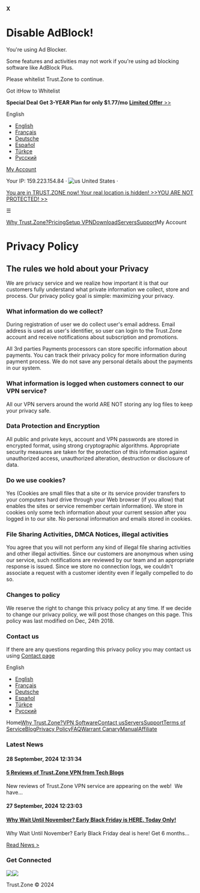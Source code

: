 **X**

Disable AdBlock!
================

You're using Ad Blocker.

Some features and activities may not work if you're using ad blocking software like AdBlock Plus.

Please whitelist Trust.Zone to continue.

Got itHow to Whitelist

**Special Deal** **Get 3-YEAR Plan for only $1.77/mo** [**Limited Offer** >>](https://trust.zone/post/missed-our-sale-here-is-62-off-coupon-code)

English

* [English](https://trust.zone/privacy)
* [Français](https://trust.zone/fr/privacy)
* [Deutsche](https://trust.zone/de/privacy)
* [Español](https://trust.zone/es/privacy)
* [Türkçe](https://trust.zone/tr/privacy)
* [Русский](https://trust.zone/ru/privacy)

[My Account](https://trust.zone/welcome "My Account")

Your IP: 159.223.154.84 · ![us](https://get-vpn.site/images/flags/us.png) United States ·

[You are in TRUST.ZONE now! Your real location is hidden! >>](https://trust.zone/check)[YOU ARE NOT PROTECTED! >>](https://trust.zone/check)

☰

[Why Trust.Zone?](https://trust.zone/trustzone-vpn)[Pricing](https://trust.zone/prices)[Setup VPN](https://trust.zone/setup)[Download](https://trust.zone/download)[Servers](https://trust.zone/servers)[Support](https://trust.zone/support)My Account

Privacy Policy
==============

The rules we hold about your Privacy
------------------------------------

We are privacy service and we realize how important it is that our customers fully understand what private information we collect, store and process. Our privacy policy goal is simple: maximizing your privacy.

  

### What information do we collect?

During registration of user we do collect user's email address. Email address is used as user's identifier, so user can login to the Trust.Zone account and receive notifications about subscription and promotions.

  

All 3rd parties Payments processors can store specific information about payments. You can track their privacy policy for more information during payment process. We do not save any personal details about the payments in our system.

  

### What information is logged when customers connect to our VPN service?

All our VPN servers around the world ARE NOT storing any log files to keep your privacy safe.

  

### Data Protection and Encryption

All public and private keys, account and VPN passwords are stored in encrypted format, using strong cryptographic algorithms. Appropriate security measures are taken for the protection of this information against unauthorized access, unauthorized alteration, destruction or disclosure of data.

  

### Do we use cookies?

Yes (Cookies are small files that a site or its service provider transfers to your computers hard drive through your Web browser (if you allow) that enables the sites or service remember certain information). We store in cookies only some tech information about your current session after you logged in to our site. No personal information and emails stored in cookies.

  

### File Sharing Activities, DMCA Notices, illegal activities

You agree that you will not perform any kind of illegal file sharing activities and other illegal activities. Since our customers are anonymous when using our service, such notifications are reviewed by our team and an appropriate response is issued. Since we store no connection logs, we couldn't associate a request with a customer identity even if legally compelled to do so.

  

### Changes to policy

We reserve the right to change this privacy policy at any time. If we decide to change our privacy policy, we will post those changes on this page. This policy was last modified on Dec, 24th 2018.

  

### Contact us

If there are any questions regarding this privacy policy you may contact us using [Contact page](https://trust.zone/contact "Contact us")

English

* [English](https://trust.zone/privacy)
* [Français](https://trust.zone/fr/privacy)
* [Deutsche](https://trust.zone/de/privacy)
* [Español](https://trust.zone/es/privacy)
* [Türkçe](https://trust.zone/tr/privacy)
* [Русский](https://trust.zone/ru/privacy)

Home[Why Trust.Zone?](https://trust.zone/trustzone-vpn)[VPN Software](https://trust.zone/download)[Contact us](https://trust.zone/contact)[Servers](https://trust.zone/servers)[Support](https://trust.zone/support)[Terms of Service](https://trust.zone/terms)[Blog](https://trust.zone/blog)[Privacy Policy](https://trust.zone/privacy)[FAQ](https://trust.zone/faq)[Warrant Canary](https://trust.zone/canary)[Manual](https://trust.zone/manual)[Affiliate](https://get-trust-zone.info/)

### Latest News

#### 28 September, 2024 12:31:34

#### [5 Reviews of Trust.Zone VPN from Tech Blogs](https://trust.zone/post/5-reviews-of-trust.zone-vpn-from-tech-blogs)

New reviews of Trust.Zone VPN service are appearing on the web!  We have...  

#### 27 September, 2024 12:23:03

#### [Why Wait Until November? Early Black Friday is HERE. Today Only!](https://trust.zone/post/christmas-sale-get-4-months-for-free-trustzone-vpn)

Why Wait Until November? Early Black Friday deal is here! Get 6 months...  

[Read News >](https://trust.zone/blog)

### Get Connected

[](https://twitter.com/trustzoneapp)[](https://facebook.com/trustzoneapp)[](https://www.instagram.com/trustzoneapp/)

[![](https://get-vpn.site/images/designs/en/_app_store.png)](https://trust.zone/client_ios)[![](https://get-vpn.site/images/designs/en/_google_play.png)](https://trust.zone/client_android)

Trust.Zone © 2024